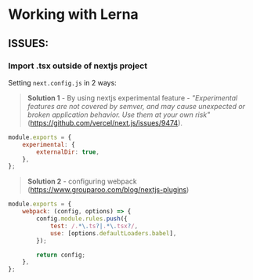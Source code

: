 # Working with Lerna

## ISSUES:

### Import .tsx outside of nextjs project

Setting `next.config.js` in 2 ways:

> **Solution 1** - By using nextjs experimental feature - _"Experimental features are not covered by semver, and may cause unexpected or broken application behavior. Use them at your own risk"_ (https://github.com/vercel/next.js/issues/9474).

```javascript
module.exports = {
	experimental: {
		externalDir: true,
	},
};
```

> **Solution 2** - configuring webpack (https://www.grouparoo.com/blog/nextjs-plugins)

```javascript
module.exports = {
	webpack: (config, options) => {
		config.module.rules.push({
			test: /.*\.ts?|.*\.tsx?/,
			use: [options.defaultLoaders.babel],
		});

		return config;
	},
};
```

